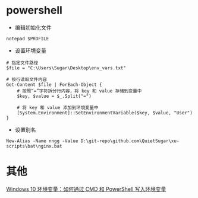 # powershell

- 编辑初始化文件

```shell
notepad $PROFILE
```

- 设置环境变量

```shell
# 指定文件路径
$file = "C:\Users\Sugar\Desktop\env_vars.txt"

# 按行读取文件内容
Get-Content $file | ForEach-Object {
    # 按照“=”字符拆分行内容，将 key 和 value 存储到变量中
    $key, $value = $_.Split("=")

    # 将 key 和 value 添加到环境变量中
    [System.Environment]::SetEnvironmentVariable($key, $value, "User")
}
```

- 设置别名

```shell
New-Alias -Name nngg -Value D:\git-repo\github.com\QuietSugar\xu-scripts\bat\nginx.bat
```


# 其他

[Windows 10 环境变量：如何通过 CMD 和 PowerShell 写入环境变量](https://zhuanlan.zhihu.com/p/349455443)
